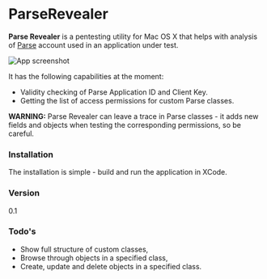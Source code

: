 # ParseRevealer

**Parse Revealer** is a pentesting utility for Mac OS X that helps with analysis of [Parse] account used in an application under test.

![App screenshot](http://habrastorage.org/files/cb5/e53/478/cb5e534788e145188a96cca09fdeecd1.png)

It has the following capabilities at the moment:
- Validity checking of Parse Application ID and Client Key.
- Getting the list of access permissions for custom Parse classes.

**WARNING:** Parse Revealer can leave a trace in Parse classes - it adds new fields and objects when testing the corresponding permissions, so be careful.

### Installation
The installation is simple - build and run the application in XCode.

### Version
0.1

### Todo's
- Show full structure of custom classes,
- Browse through objects in a specified class,
- Create, update and delete objects in a specified class.

[Parse]:http://parse.com
